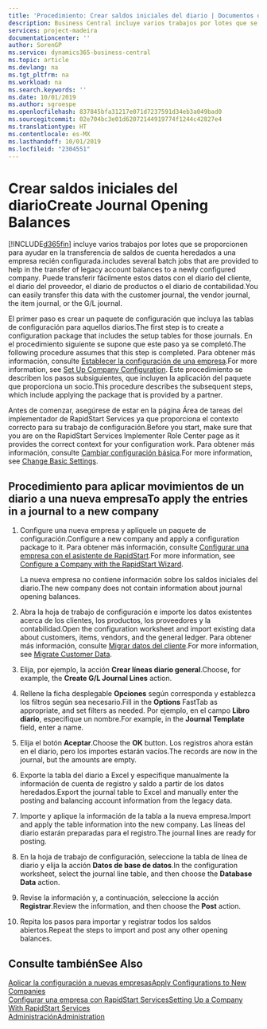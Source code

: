 ```yaml
---
title: 'Procedimiento: Crear saldos iniciales del diario | Documentos de Microsoft'
description: Business Central incluye varios trabajos por lotes que se proporcionen para ayudar en la transferencia de saldos de cuenta heredados a una empresa recién configurada. Puede transferir fácilmente estos datos con registros en los diarios.
services: project-madeira
documentationcenter: ''
author: SorenGP
ms.service: dynamics365-business-central
ms.topic: article
ms.devlang: na
ms.tgt_pltfrm: na
ms.workload: na
ms.search.keywords: ''
ms.date: 10/01/2019
ms.author: sgroespe
ms.openlocfilehash: 837845bfa31217e071d7237591d34eb3a049bad0
ms.sourcegitcommit: 02e704bc3e01d62072144919774f1244c42827e4
ms.translationtype: HT
ms.contentlocale: es-MX
ms.lasthandoff: 10/01/2019
ms.locfileid: "2304551"
---
```

# <a name="create-journal-opening-balances"></a><span data-ttu-id="52a19-104">Crear saldos iniciales del diario</span><span class="sxs-lookup"><span data-stu-id="52a19-104">Create Journal Opening Balances</span></span>
[!INCLUDE[d365fin](includes/d365fin_md.md)] <span data-ttu-id="52a19-105">incluye varios trabajos por lotes que se proporcionen para ayudar en la transferencia de saldos de cuenta heredados a una empresa recién configurada.</span><span class="sxs-lookup"><span data-stu-id="52a19-105">includes several batch jobs that are provided to help in the transfer of legacy account balances to a newly configured company.</span></span> <span data-ttu-id="52a19-106">Puede transferir fácilmente estos datos con el diario del cliente, el diario del proveedor, el diario de productos o el diario de contabilidad.</span><span class="sxs-lookup"><span data-stu-id="52a19-106">You can easily transfer this data with the customer journal, the vendor journal, the item journal, or the G/L journal.</span></span>

<span data-ttu-id="52a19-107">El primer paso es crear un paquete de configuración que incluya las tablas de configuración para aquellos diarios.</span><span class="sxs-lookup"><span data-stu-id="52a19-107">The first step is to create a configuration package that includes the setup tables for those journals.</span></span> <span data-ttu-id="52a19-108">En el procedimiento siguiente se supone que este paso ya se completó.</span><span class="sxs-lookup"><span data-stu-id="52a19-108">The following procedure assumes that this step is completed.</span></span> <span data-ttu-id="52a19-109">Para obtener más información, consulte [Establecer la configuración de una empresa](admin-set-up-company-configuration.md).</span><span class="sxs-lookup"><span data-stu-id="52a19-109">For more information, see [Set Up Company Configuration](admin-set-up-company-configuration.md).</span></span> <span data-ttu-id="52a19-110">Este procedimiento se describen los pasos subsiguientes, que incluyen la aplicación del paquete que proporciona un socio.</span><span class="sxs-lookup"><span data-stu-id="52a19-110">This procedure describes the subsequent steps, which include applying the package that is provided by a partner.</span></span>  

<span data-ttu-id="52a19-111">Antes de comenzar, asegúrese de estar en la página Área de tareas del implementador de RapidStart Services ya que proporciona el contexto correcto para su trabajo de configuración.</span><span class="sxs-lookup"><span data-stu-id="52a19-111">Before you start, make sure that you are on the RapidStart Services Implementer Role Center page as it provides the correct context for your configuration work.</span></span> <span data-ttu-id="52a19-112">Para obtener más información, consulte [Cambiar configuración básica](ui-change-basic-settings.md).</span><span class="sxs-lookup"><span data-stu-id="52a19-112">For more information, see [Change Basic Settings](ui-change-basic-settings.md).</span></span>

## <a name="to-apply-the-entries-in-a-journal-to-a-new-company"></a><span data-ttu-id="52a19-113">Procedimiento para aplicar movimientos de un diario a una nueva empresa</span><span class="sxs-lookup"><span data-stu-id="52a19-113">To apply the entries in a journal to a new company</span></span>  
1. <span data-ttu-id="52a19-114">Configure una nueva empresa y aplíquele un paquete de configuración.</span><span class="sxs-lookup"><span data-stu-id="52a19-114">Configure a new company and apply a configuration package to it.</span></span> <span data-ttu-id="52a19-115">Para obtener más información, consulte [Configurar una empresa con el asistente de RapidStart](admin-how-to-configure-a-company-with-the-rapidstart-wizard.md).</span><span class="sxs-lookup"><span data-stu-id="52a19-115">For more information, see [Configure a Company with the RapidStart Wizard](admin-how-to-configure-a-company-with-the-rapidstart-wizard.md).</span></span>  

    <span data-ttu-id="52a19-116">La nueva empresa no contiene información sobre los saldos iniciales del diario.</span><span class="sxs-lookup"><span data-stu-id="52a19-116">The new company does not contain information about journal opening balances.</span></span>  

2. <span data-ttu-id="52a19-117">Abra la hoja de trabajo de configuración e importe los datos existentes acerca de los clientes, los productos, los proveedores y la contabilidad.</span><span class="sxs-lookup"><span data-stu-id="52a19-117">Open the configuration worksheet and import existing data about customers, items, vendors, and the general ledger.</span></span> <span data-ttu-id="52a19-118">Para obtener más información, consulte [Migrar datos del cliente](admin-migrate-customer-data.md).</span><span class="sxs-lookup"><span data-stu-id="52a19-118">For more information, see [Migrate Customer Data](admin-migrate-customer-data.md).</span></span>  
3. <span data-ttu-id="52a19-119">Elija, por ejemplo, la acción **Crear líneas diario general**.</span><span class="sxs-lookup"><span data-stu-id="52a19-119">Choose, for example, the **Create G/L Journal Lines** action.</span></span>  
4. <span data-ttu-id="52a19-120">Rellene la ficha desplegable **Opciones** según corresponda y establezca los filtros según sea necesario.</span><span class="sxs-lookup"><span data-stu-id="52a19-120">Fill in the **Options** FastTab as appropriate, and set filters as needed.</span></span> <span data-ttu-id="52a19-121">Por ejemplo, en el campo **Libro diario**, especifique un nombre.</span><span class="sxs-lookup"><span data-stu-id="52a19-121">For example, in the **Journal Template** field, enter a name.</span></span>  
5. <span data-ttu-id="52a19-122">Elija el botón **Aceptar**.</span><span class="sxs-lookup"><span data-stu-id="52a19-122">Choose the **OK** button.</span></span> <span data-ttu-id="52a19-123">Los registros ahora están en el diario, pero los importes estarán vacíos.</span><span class="sxs-lookup"><span data-stu-id="52a19-123">The records are now in the journal, but the amounts are empty.</span></span>  
6. <span data-ttu-id="52a19-124">Exporte la tabla del diario a Excel y especifique manualmente la información de cuenta de registro y saldo a partir de los datos heredados.</span><span class="sxs-lookup"><span data-stu-id="52a19-124">Export the journal table to Excel and manually enter the posting and balancing account information from the legacy data.</span></span>
7. <span data-ttu-id="52a19-125">Importe y aplique la información de la tabla a la nueva empresa.</span><span class="sxs-lookup"><span data-stu-id="52a19-125">Import and apply the table information into the new company.</span></span> <span data-ttu-id="52a19-126">Las líneas del diario estarán preparadas para el registro.</span><span class="sxs-lookup"><span data-stu-id="52a19-126">The journal lines are ready for posting.</span></span>  
8. <span data-ttu-id="52a19-127">En la hoja de trabajo de configuración, seleccione la tabla de línea de diario y elija la acción **Datos de base de datos**.</span><span class="sxs-lookup"><span data-stu-id="52a19-127">In the configuration worksheet, select the journal line table, and then choose the **Database Data** action.</span></span>  
9. <span data-ttu-id="52a19-128">Revise la información y, a continuación, seleccione la acción **Registrar**.</span><span class="sxs-lookup"><span data-stu-id="52a19-128">Review the information, and then choose the **Post** action.</span></span>  
10. <span data-ttu-id="52a19-129">Repita los pasos para importar y registrar todos los saldos abiertos.</span><span class="sxs-lookup"><span data-stu-id="52a19-129">Repeat the steps to import and post any other opening balances.</span></span>  

## <a name="see-also"></a><span data-ttu-id="52a19-130">Consulte también</span><span class="sxs-lookup"><span data-stu-id="52a19-130">See Also</span></span>  
[<span data-ttu-id="52a19-131">Aplicar la configuración a nuevas empresas</span><span class="sxs-lookup"><span data-stu-id="52a19-131">Apply Configurations to New Companies</span></span>](admin-apply-configuration-to-new-companies.md)  
[<span data-ttu-id="52a19-132">Configurar una empresa con RapidStart Services</span><span class="sxs-lookup"><span data-stu-id="52a19-132">Setting Up a Company With RapidStart Services</span></span>](admin-set-up-a-company-with-rapidstart.md)  
[<span data-ttu-id="52a19-133">Administración</span><span class="sxs-lookup"><span data-stu-id="52a19-133">Administration</span></span>](admin-setup-and-administration.md)
